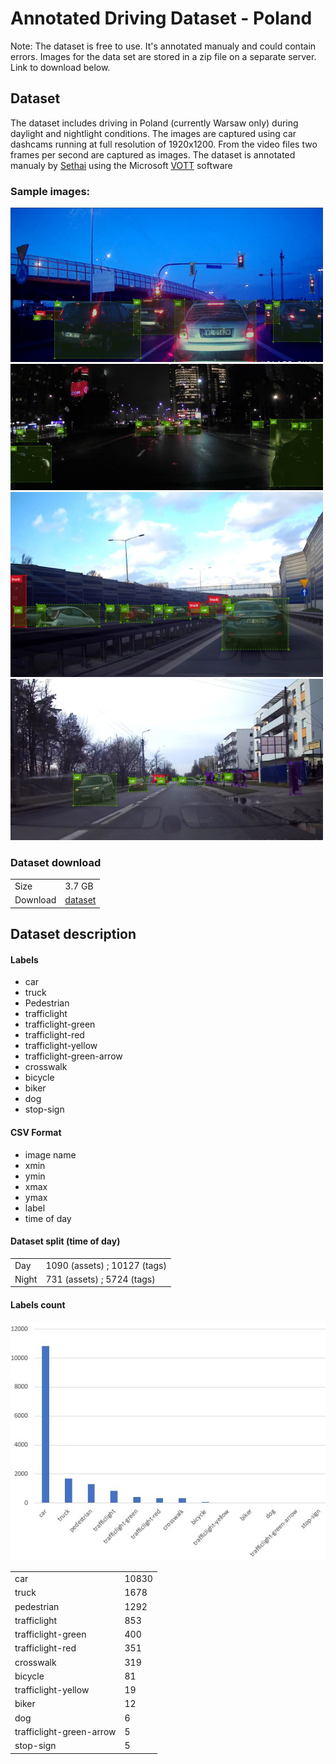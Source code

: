# Annotated Driving Dataset - Poland

Note: The dataset is free to use. It's annotated manualy and could contain errors.
Images for the data set are stored in a zip file on a separate server. Link to download below.

## Dataset

The dataset includes driving in Poland (currently Warsaw only) during daylight and nightlight conditions. The images are captured using car dashcams running at full resolution of 1920x1200. From the video files two frames per second are captured as images. The dataset is annotated manualy by [Sethai](https://github.com/sethai) using the Microsoft [VOTT](https://github.com/microsoft/VoTT) software

### Sample images:
![](./images/car_1.jpg)
![](./images/car_2.jpg)
![](./images/car_3.jpg)
![](./images/car_4.jpg)

### Dataset download

<table>
    <tr>
        <td>Size</td>
        <td>3.7 GB</td>
    </tr>
    <tr>
        <td>Download</td>
        <td><a href="http://konradobah.pl/www/dataset_poland/dataset.zip">dataset</td>
    </tr>
</table>

## Dataset description

#### Labels
- car
- truck
- Pedestrian
- trafficlight
- trafficlight-green
- trafficlight-red
- trafficlight-yellow
- trafficlight-green-arrow
- crosswalk
- bicycle
- biker
- dog
- stop-sign

#### CSV Format
- image name
- xmin
- ymin
- xmax
- ymax
- label
- time of day

#### Dataset split (time of day)
<table>
    <tr>
        <td>Day</td>
        <td>1090 (assets) ; 10127 (tags)</td>
    </tr>
    <tr>
        <td>Night</td>
        <td>731 (assets) ; 5724 (tags)</td>
    </tr>
</table>    

#### Labels count

![](./images/labels_count.jpg)

<table>
    <tr>
        <td>car</td>
        <td>10830</td>
    </tr>
    <tr>
        <td>truck</td>
        <td>1678</td>
    </tr>
    <tr>
        <td>pedestrian</td>
        <td>1292</td>
    </tr>
    <tr>
        <td>trafficlight</td>
        <td>853</td>
    </tr>
    <tr>
        <td>trafficlight-green</td>
        <td>400</td>
    </tr>
    <tr>
        <td>trafficlight-red</td>
        <td>351</td>
    </tr>
    <tr>
        <td>crosswalk</td>
        <td>319</td>
    </tr>
    <tr>
        <td>bicycle</td>
        <td>81</td>
    </tr>
    <tr>
        <td>trafficlight-yellow</td>
        <td>19</td>
    </tr>
    <tr>
        <td>biker</td>
        <td>12</td>
    </tr>
    <tr>
        <td>dog</td>
        <td>6</td>
    </tr>
    <tr>
        <td>trafficlight-green-arrow</td>
        <td>5</td>
    </tr>    
    <tr>
        <td>stop-sign</td>
        <td>5</td>
    </tr>    
</table>
